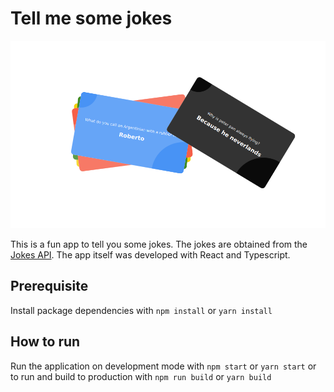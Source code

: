# Tell me some jokes
![Joke app](https://github.com/enggardwiprihastomo/tell-me-some-jokes/blob/main/snap.png)

This is a fun app to tell you some jokes. The jokes are obtained from the [Jokes API](https://official-joke-api.appspot.com/random_ten).
The app itself was developed with React and Typescript.

## Prerequisite
Install package dependencies with `npm install` or `yarn install`

## How to run
Run the application on development mode with `npm start` or `yarn start` or to run and build to production with `npm run build` or `yarn build`

